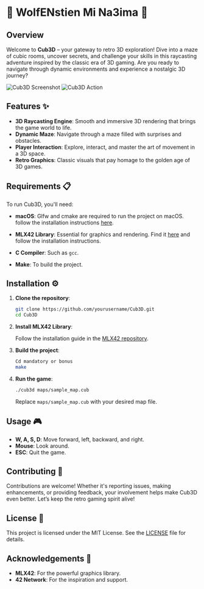 
# 🚀 WolfENstien Mi Na3ima  🚀

## Overview

Welcome to **Cub3D** – your gateway to retro 3D exploration! Dive into a maze of cubic rooms, uncover secrets, and challenge your skills in this raycasting adventure inspired by the classic era of 3D gaming. Are you ready to navigate through dynamic environments and experience a nostalgic 3D journey?

![Cub3D Screenshot](path-to-screenshot1.png) <!-- Add your screenshots here -->
![Cub3D Action](path-to-screenshot2.png)

## Features ✨

- **3D Raycasting Engine**: Smooth and immersive 3D rendering that brings the game world to life.
- **Dynamic Maze**: Navigate through a maze filled with surprises and obstacles.
- **Player Interaction**: Explore, interact, and master the art of movement in a 3D space.
- **Retro Graphics**: Classic visuals that pay homage to the golden age of 3D games.

## Requirements 📋

To run Cub3D, you'll need:

- **macOS**: Glfw and cmake are required to run the project on macOS. follow the installation instructions [here](https://github.com/codam-coding-college/MLX42).

- **MLX42 Library**: Essential for graphics and rendering. Find it [here](https://github.com/codam-coding-college/MLX42) and follow the installation instructions.
- **C Compiler**: Such as `gcc`.
- **Make**: To build the project.

## Installation ⚙️

1. **Clone the repository**:

   ```bash
   git clone https://github.com/yourusername/Cub3D.git
   cd Cub3D
   ```

2. **Install MLX42 Library**:

   Follow the installation guide in the [MLX42 repository](https://github.com/codam-coding-college/MLX42).

3. **Build the project**:

   ```bash
   Cd mandatory or bonus
   make
   ```

4. **Run the game**:

   ```bash
   ./cub3d maps/sample_map.cub
   ```

   Replace `maps/sample_map.cub` with your desired map file.

## Usage 🎮

- **W, A, S, D**: Move forward, left, backward, and right.
- **Mouse**: Look around.
- **ESC**: Quit the game.

## Contributing 🤝

Contributions are welcome! Whether it's reporting issues, making enhancements, or providing feedback, your involvement helps make Cub3D even better. Let’s keep the retro gaming spirit alive!

## License 📝

This project is licensed under the MIT License. See the [LICENSE](LICENSE) file for details.

## Acknowledgements 🙌

- **MLX42**: For the powerful graphics library.
- **42 Network**: For the inspiration and support.
